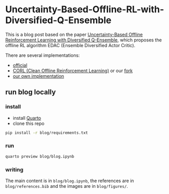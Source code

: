 # Uncertainty-Based-Offline-RL-with-Diversified-Q-Ensemble

This is a blog post based on the paper [Uncertainty-Based Offline Reinforcement Learning with Diversified Q-Ensemble](https://arxiv.org/abs/2110.01548), which proposes the offline RL algorithm EDAC (Ensemble Diversified Actor Critic).

There are several implementations:
* [official](https://github.com/snu-mllab/EDAC)
* [CORL (Clean Offline Reinforcement Learning)](https://github.com/tinkoff-ai/CORL) or our [fork](https://github.com/JonasLoos/CORL)
* [our own implementation](https://github.com/Safe-RL-Team/Uncertainty-Based-Offline-RL-with-Diversified-Q-Ensemble-Implementation)

## run blog locally

### install

* install [Quarto](https://quarto.org/docs/download/)
* clone this repo

```bash
pip install -r blog/requirements.txt
```

### run

```bash
quarto preview blog/blog.ipynb
```


### writing

The main content is in `blog/blog.ipynb`, the references are in `blog/references.bib` and the images are in `blog/figures/`.
